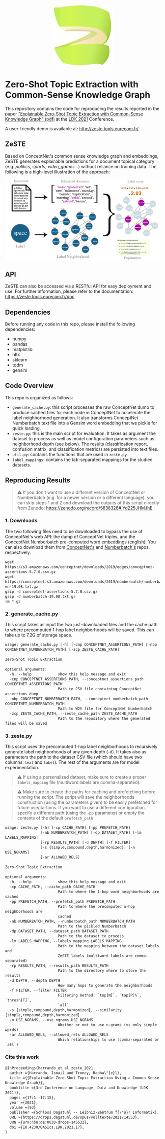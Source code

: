 <div align="center"><img src="UI/images/zeste_logo.png" width="200"></div>

# Zero-Shot Topic Extraction with Common-Sense Knowledge Graph

This repository contains the code for reproducing the results reported in the paper ["Explainable Zero-Shot Topic Extraction with Common-Sense Knowledge Graph" (pdf)](https://drops.dagstuhl.de/opus/volltexte/2021/14553/pdf/OASIcs-LDK-2021-17.pdf) at the [LDK 2021](http://2021.ldk-conf.org/)  Conference.

A user-friendly demo is available at: http://zeste.tools.eurecom.fr/

## ZeSTE
Based on ConceptNet's common sense knowledge graph and embeddings, ZeSTE generates explainable predictions for a document topical category (e.g. _politics_, _sports_, _video_games_ ..) without reliance on training data. 
The following is a high-level illustration of the approach:

<div align="center"><img src="UI/images/zeste_pipeline.png"></div>


## API
ZeSTE can also be accessed via a RESTful API for easy deployment and use.
For further information, please refer to the documentation: https://zeste.tools.eurecom.fr/doc

## Dependencies
Before running any code in this repo, please install the following dependencies:
* numpy
* pandas 
* matplotlib
* nltk
* sklearn
* tqdm
* gensim


## Code Overview
This repo is organized as follows:
* `generate_cache.py`: this script processes the raw ConceptNet dump to produce cached files for each node in ConceptNet to accelerate the label neighborhood generation. It also transforms ConceptNet Numberbatch text file into a Gensim word embedding that we pickle for quick loading.
* `zeste.py`: this is the main script for evaluation. It takes as argument the dataset to process as well as model configuration parameters such as neighborhood depth (see below). The results (classification report, confusion matrix, and classification metrics) are persisted into text files.
* `util.py`: contains the functions that are used in `zeste.py`
* `label_mappings`: contains the tab-separated mappings for the studied datasets.

## Reproducing Results

> ⚠️ If you don't want to use a different version of ConceptNet or Numberbatch (e.g. for a newer version or a different language), you can skip steps 1 and 2 and download the outputs of this script directly from Zenodo: https://zenodo.org/record/5838328#.Yd225JHMJhE

### 1. Downloads
The two following files need to be downloaded to bypass the use of ConceptNet's web API: the dump of ConceptNet triples, and the ConceptNet Numberbatch pre-computed word embeddings (english). You can also download them from [ConceptNet's](https://github.com/commonsense/conceptnet5/wiki/Downloads) and [Numberbatch's](https://github.com/commonsense/conceptnet-numberbatch) repos, respectively.
```
wget https://s3.amazonaws.com/conceptnet/downloads/2019/edges/conceptnet-assertions-5.7.0.csv.gz
wget https://conceptnet.s3.amazonaws.com/downloads/2019/numberbatch/numberbatch-en-19.08.txt.gz
gzip -d conceptnet-assertions-5.7.0.csv.gz
gzip -d numberbatch-19.08.txt.gz
rm *.gz
```

### 2. generate_cache.py
This script takes as input the two just-downloaded files and the cache path to where precomputed 1-hop label neighborhoods will be saved. This can take up to 7.2G of storage space.
```
usage: generate_cache.py [-h] [-cnp CONCEPTNET_ASSERTIONS_PATH] [-nbp CONCEPTNET_NUMBERBATCH_PATH] [-zcp ZESTE_CACHE_PATH]

Zero-Shot Topic Extraction

optional arguments:
  -h, --help            show this help message and exit
  -cnp CONCEPTNET_ASSERTIONS_PATH, --conceptnet_assertions_path CONCEPTNET_ASSERTIONS_PATH
                        Path to CSV file containing ConceptNet assertions dump
  -nbp CONCEPTNET_NUMBERBATCH_PATH, --conceptnet_numberbatch_path CONCEPTNET_NUMBERBATCH_PATH
                        Path to W2V file for ConceptNet Numberbatch
  -zcp ZESTE_CACHE_PATH, --zeste_cache_path ZESTE_CACHE_PATH
                        Path to the repository where the generated files will be saved
```


### 3. zeste.py
This script uses the precomputed 1-hop label neighborhoods to recursively generate label neighborhoods of any given depth (`-d`). It takes also as parameters the path to the dataset CSV file (which should have two columns: `text` and `label`). The rest of the arguments are for model experimentation. 

> ⚠️ If using a personalized dataset, make sure to create a proper `labels_mapping` file (multiword labels are comma-separated).

> ⚠️ Make sure to create the paths for caching and prefetching before running the script. The script will save the neighborhoods construction (using the parameters given) to be easily prefetched for future use/itartions. If you want to use a different configuration, specify a different path (using the `-pp` parameter) or empty the contents of the default `prefetch_path`

```
usage: zeste.py [-h] [-cp CACHE_PATH] [-pp PREFETCH_PATH]
                [-nb NUMBERBATCH_PATH] [-dp DATASET_PATH] [-lm LABELS_MAPPING]
                [-rp RESULTS_PATH] [-d DEPTH] [-f FILTER]
                [-s {simple,compound,depth,harmonized}] [-n USE_NGRAMS]
                [-ar ALLOWED_RELS]

Zero-Shot Topic Extraction

optional arguments:
  -h, --help            show this help message and exit
  -cp CACHE_PATH, --cache_path CACHE_PATH
                        Path to where the 1-hop word neighborhoods are cached
  -pp PREFETCH_PATH, --prefetch_path PREFETCH_PATH
                        Path to where the precomputed n-hop neighborhoods are
                        cached
  -nb NUMBERBATCH_PATH, --numberbatch_path NUMBERBATCH_PATH
                        Path to the pickled Numberbatch
  -dp DATASET_PATH, --dataset_path DATASET_PATH
                        Path to the dataset to process
  -lm LABELS_MAPPING, --labels_mapping LABELS_MAPPING
                        Path to the mapping between the dataset labels and
                        ZeSTE labels (multiword labels are comma-separated)
  -rp RESULTS_PATH, --results_path RESULTS_PATH
                        Path to the directory where to store the results
  -d DEPTH, --depth DEPTH
                        How many hops to generate the neighborhoods
  -f FILTER, --filter FILTER
                        Filtering method: `top[N]`, `top[P]%`, `thresh[T]`,
                        `all`
  -s {simple,compound,depth,harmonized}, --similarity {simple,compound,depth,harmonized}
  -n USE_NGRAMS, --use_ngrams USE_NGRAMS
                        Whether or not to use n-grams (vs only simple wprds)
  -ar ALLOWED_RELS, --allowed_rels ALLOWED_RELS
                        Which relationships to use (comma-separated or `all`)
```

### Cite this work
```
@InProceedings{harrando_et_al_zeste_2021,
  author ={Harrando, Ismail and Troncy, Rapha\"{e}l},
  title ={{Explainable Zero-Shot Topic Extraction Using a Common-Sense Knowledge Graph}},
  booktitle ={3rd Conference on Language, Data and Knowledge (LDK 2021)},
  pages ={17:1--17:15},
  year ={2021},
  volume ={93},
  publisher ={Schloss Dagstuhl -- Leibniz-Zentrum f{\"u}r Informatik},
  URL ={https://drops.dagstuhl.de/opus/volltexte/2021/14553},
  URN ={urn:nbn:de:0030-drops-145532},
  doi ={10.4230/OASIcs.LDK.2021.17},
}
```
